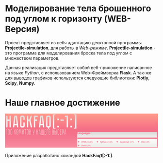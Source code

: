 # Моделирование тела брошенного под углом к горизонту (WEB-Версия)

Проект представляет из себя адаптацию десктопной программы **Projectile-simulation**, для работы в *Web-режиме*.
**Projectile-simulation** - это программа для моделирования броска тела под углом с множеством параметров.

Данная реализация представляет собой веб-приложение написанное на языке *Python*, с использованием Web-Фреймворка **Flask**.
А так-же для выводов графиков используются следующие библиотеки: **Plotly**, **Scipy**, **Numpy**.

# Наше главное достижение
![](/One_Hundred_Commit.png)

Приложение разработано командой **HackFaq1[:\-1:]**.
